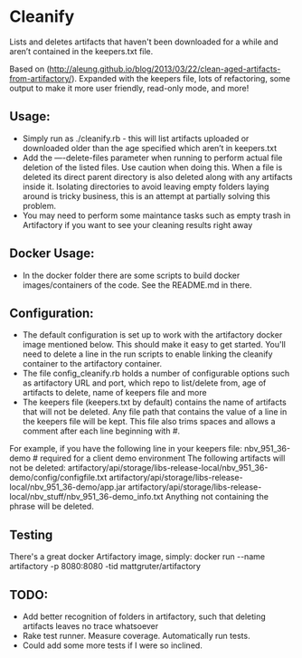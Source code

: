 # Cleanify

Lists and deletes artifacts that haven't been downloaded for a while and aren’t contained in the keepers.txt file.

Based on (http://aleung.github.io/blog/2013/03/22/clean-aged-artifacts-from-artifactory/). Expanded with the keepers file, lots of refactoring, some output to make it more user friendly, read-only mode, and more!

## Usage:
* Simply run as ./cleanify.rb - this will list artifacts uploaded or downloaded older than the age specified which aren’t in keepers.txt
* Add the —-delete-files parameter when running to perform actual file deletion of the listed files. Use caution when doing this. When a file is deleted its direct parent directory is also deleted along with any artifacts inside it. Isolating directories to avoid leaving empty folders laying around is tricky business, this is an attempt at partially solving this problem. 
* You may need to perform some maintance tasks such as empty trash in Artifactory if you want to see your cleaning results right away

## Docker Usage:
* In the docker folder there are some scripts to build docker images/containers of the code. See the README.md in there.

## Configuration:
* The default configuration is set up to work with the artifactory docker image mentioned below. This should make it easy to get started. You'll need to delete a line in the run scripts to enable linking the cleanify container to the artifactory container.
* The file config_cleanify.rb holds a number of configurable options such as artifactory URL and port, which repo to list/delete from, age of artifacts to delete, name of keepers file and more
* The keepers file (keepers.txt by default) contains the name of artifacts that will not be deleted. Any file path that contains the value of a line in the keepers file will be kept. This file also trims spaces and allows a comment after each line beginning with #.

For example, if you have the following line in your keepers file:
nbv_951_36-demo # required for a client demo environment
The following artifacts will not be deleted:
artifactory/api/storage/libs-release-local/nbv_951_36-demo/config/configfile.txt
artifactory/api/storage/libs-release-local/nbv_951_36-demo/app.jar
artifactory/api/storage/libs-release-local/nbv_stuff/nbv_951_36-demo_info.txt
Anything not containing the phrase will be deleted.

## Testing
There's a great docker Artifactory image, simply:
docker run --name artifactory -p 8080:8080 -tid mattgruter/artifactory

## TODO:
* Add better recognition of folders in artifactory, such that deleting artifacts leaves no trace whatsoever
* Rake test runner. Measure coverage. Automatically run tests.
* Could add some more tests if I were so inclined.
